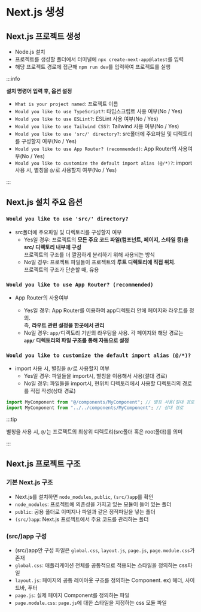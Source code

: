 # Next.js 생성

## Next.js 프로젝트 생성

- Node.js 설치
- 프로젝트를 생성할 폴더에서 터미널에 `npx create-next-app@latest`를 입력
- 해당 프로젝트 경로에 접근해 `npm run dev`를 입력하여 프로젝트를 실행

:::info

**설치 명령어 입력 후, 옵션 설정**<br/>

- `What is your project named`: 프로젝트 이름
- `Would you like to use TypeScript?`: 타입스크립트 사용 여부(No / Yes)
- `Would you like to use ESLint?`: ESLint 사용 여부(No / Yes)
- `Would you like to use Tailwind CSS?`: Tailwind 사용 여부(No / Yes)
- `Would you like to use 'src/' directory?`: src폴더에 주요파일 및 디렉토리를 구성할지 여부(No / Yes)
- `Would you like to use App Router? (recommended)`: App Router의 사용여부(No / Yes)
- `Would you like to customize the default import alias (@/*)?`: import 사용 시, 별칭을 `@/`로 사용할지 여부(No / Yes)

:::

## Next.js 설치 주요 옵션

### `Would you like to use 'src/' directory?`

- src폴더에 주요파일 및 디렉토리를 구성할지 여부
  - Yes일 경우: 프로젝트의 **모든 주요 코드 파일(컴포넌트, 페이지, 스타일 등)을 src/ 디렉토리 내부에 구성**<br/>
    프로젝트의 구조를 더 깔끔하게 분리하기 위해 사용되는 방식<br/>
  - No일 경우: 프로젝트 파일들이 프로젝트의 **루트 디렉토리에 직접 위치**.<br/> 프로젝트의 구조가 단순할 때, 유용

### `Would you like to use App Router? (recommended)`

- App Router의 사용여부

  - Yes일 경우: App Router를 이용하여 app디렉토리 안에 페이지와 라우트를 정의.<br/>즉, **라우트 관련 설정을 한곳에서 관리**<br/>
  - No일 경우: `app/`디렉토리 기반의 라우팅을 사용. 각 페이지와 해당 경로는 **`app/` 디렉토리의 파일 구조를 통해 자동으로 설정**<br/>

### `Would you like to customize the default import alias (@/*)?`

- import 사용 시, 별칭을 `@/`로 사용할지 여부
  - Yes일 경우: 파일들을 import시, 별칭을 이용해서 사용(절대 경로)
  - No일 경우: 파일들을 import시, 현위치 디렉토리에서 사용할 디렉토리의 경로를 직접 작성(상대 경로)

```js
import MyComponent from "@/components/MyComponent"; // 별칭 사용(절대 경로)
import MyComponent from "../../components/MyComponent"; // 상대 경로
```

:::tip

별칭을 사용 시, `@/`는 프로젝트의 최상위 디렉토리(src폴더 혹은 root폴더)를 의미<br/>

:::

## Next.js 프로젝트 구조

### 기본 Next.js 구조

- Next.js를 설치하면 `node_modules`, `public`, `(src/)app`를 확인
- `node_modules`: 프로젝트에 의존성을 가지고 있는 모듈이 들어 있는 폴더
- `public`: 공용 폴더로 이미지나 파일과 같은 정적파일을 넣는 폴더
- `(src/)app`: Next.js 프로젝트에서 주요 코드를 관리하는 폴더

### (src/)app 구성

- (src/)app안 구성 파일은 `global.css`, `layout.js`, `page.js`, `page.module.css`가 존재
- `global.css`: 애플리케이션 전체를 공통적으로 적용되는 스타일을 정의하는 css파일
- `layout.js`: 페이지의 공통 레이아웃 구조를 정의하는 Component. ex) 헤더, 사이드바, 푸터
- `page.js`: 실제 페이지 Component를 정의하는 파일
- `page.module.css`: `page.js`에 대한 스타일을 지정하는 css 모듈 파일
